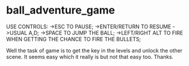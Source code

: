 # ball_adventure_game
USE CONTROLS:
->ESC TO PAUSE;
->ENTER/RETURN TO RESUME
->USUAL A,D;
->SPACE TO JUMP THE BALL;
->LEFT/RIGHT ALT TO FIRE WHEN GETTING THE CHANCE TO FIRE THE BULLETS;

Well the task of game is to get the key in the levels and unlock the other scene.
It seems easy which it really is but not that easy too.
Thanks.
